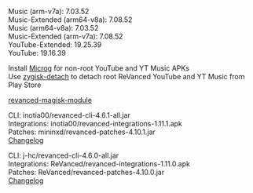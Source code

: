 Music (arm-v7a): 7.03.52  
Music-Extended (arm64-v8a): 7.08.52  
Music (arm64-v8a): 7.03.52  
Music-Extended (arm-v7a): 7.08.52  
YouTube-Extended: 19.25.39  
YouTube: 19.16.39  

Install [Microg](https://github.com/ReVanced/GmsCore/releases) for non-root YouTube and YT Music APKs  
Use [zygisk-detach](https://github.com/j-hc/zygisk-detach) to detach root ReVanced YouTube and YT Music from Play Store  

[revanced-magisk-module](https://github.com/j-hc/revanced-magisk-module)
  
CLI: inotia00/revanced-cli-4.6.1-all.jar  
Integrations: inotia00/revanced-integrations-1.11.1.apk  
Patches: mininxd/revanced-patches-4.10.1.jar  
[Changelog](https://github.com/mininxd/revanced-patches/releases/tag/4.10.1)

CLI: j-hc/revanced-cli-4.6.0-all.jar  
Integrations: ReVanced/revanced-integrations-1.11.0.apk  
Patches: ReVanced/revanced-patches-4.10.0.jar  
[Changelog](https://github.com/ReVanced/revanced-patches/releases/tag/v4.10.0)  
